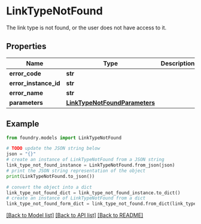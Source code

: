 # LinkTypeNotFound

The link type is not found, or the user does not have access to it.

## Properties

Name | Type | Description | Notes
------------ | ------------- | ------------- | -------------
**error_code** | **str** |  |
**error_instance_id** | **str** |  | \[optional\]
**error_name** | **str** |  |
**parameters** | [**LinkTypeNotFoundParameters**](LinkTypeNotFoundParameters.md) |  |

## Example

```python
from foundry.models import LinkTypeNotFound

# TODO update the JSON string below
json = "{}"
# create an instance of LinkTypeNotFound from a JSON string
link_type_not_found_instance = LinkTypeNotFound.from_json(json)
# print the JSON string representation of the object
print(LinkTypeNotFound.to_json())

# convert the object into a dict
link_type_not_found_dict = link_type_not_found_instance.to_dict()
# create an instance of LinkTypeNotFound from a dict
link_type_not_found_form_dict = link_type_not_found.from_dict(link_type_not_found_dict)
```

[\[Back to Model list\]](../README.md#documentation-for-models) [\[Back to API list\]](../README.md#documentation-for-api-endpoints) [\[Back to README\]](../README.md)
